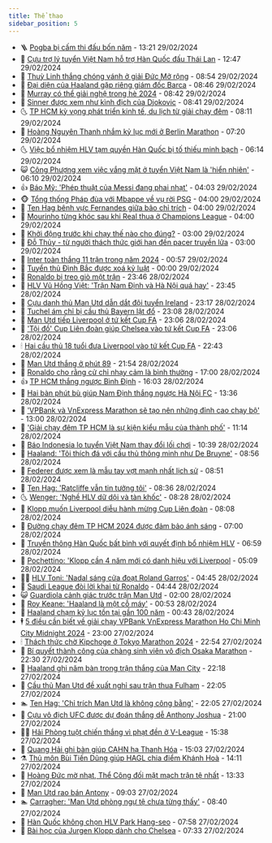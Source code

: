 ```yaml
---
title: Thể thao
sidebar_position: 5
---
```


<!-- vnexpress-the-thao:START -->
- 🪜 [Pogba bị cấm thi đấu bốn năm](https://vnexpress.net/pogba-bi-cam-thi-dau-bon-nam-4716867.html) - 13:21 29/02/2024
- 🦩 [Cựu trợ lý tuyển Việt Nam hỗ trợ Hàn Quốc đấu Thái Lan](https://vnexpress.net/cuu-tro-ly-tuyen-viet-nam-ho-tro-han-quoc-dau-thai-lan-4716862.html) - 12:47 29/02/2024
- 🧰 [Thuỳ Linh thắng chóng vánh ở giải Đức Mở rộng](https://vnexpress.net/thuy-linh-thang-chong-vanh-o-giai-duc-mo-rong-4716772.html) - 08:54 29/02/2024
- 🤗 [Đại diện của Haaland gặp riêng giám đốc Barca](https://vnexpress.net/dai-dien-cua-haaland-gap-rieng-giam-doc-barca-4716698.html) - 08:46 29/02/2024
- 🥳 [Murray có thể giải nghệ trong hè 2024](https://vnexpress.net/murray-co-the-giai-nghe-trong-he-2024-4716677.html) - 08:42 29/02/2024
- 🦣 [Sinner được xem như kình địch của Djokovic](https://vnexpress.net/sinner-duoc-xem-nhu-kinh-dich-cua-djokovic-4716697.html) - 08:41 29/02/2024
- 🌜 [TP HCM kỳ vọng phát triển kinh tế, du lịch từ giải chạy đêm](https://video.vnexpress.net/tp-hcm-ky-vong-phat-trien-kinh-te-du-lich-tu-giai-chay-dem-4716736.html) - 08:11 29/02/2024
- 🫶 [Hoàng Nguyên Thanh nhắm kỷ lục mới ở Berlin Marathon](https://vnexpress.net/hoang-nguyen-thanh-nham-ky-luc-moi-o-berlin-marathon-4716686.html) - 07:20 29/02/2024
- 🌜 [Việc bổ nhiệm HLV tạm quyền Hàn Quốc bị tố thiếu minh bạch](https://vnexpress.net/viec-bo-nhiem-hlv-tam-quyen-han-quoc-bi-to-thieu-minh-bach-4716490.html) - 06:14 29/02/2024
- 😺 [Công Phượng xem việc vắng mặt ở tuyển Việt Nam là &#39;hiển nhiên&#39;](https://vnexpress.net/cong-phuong-xem-viec-vang-mat-o-tuyen-viet-nam-la-hien-nhien-4716687.html) - 06:10 29/02/2024
- 👍 [Báo Mỹ: &#39;Phép thuật của Messi đang phai nhạt&#39;](https://vnexpress.net/bao-my-phep-thuat-cua-messi-dang-phai-nhat-4716603.html) - 04:03 29/02/2024
- 🐵 [Tổng thống Pháp đùa với Mbappe về vụ rời PSG](https://vnexpress.net/tong-thong-phap-dua-voi-mbappe-ve-vu-roi-psg-4716483.html) - 04:00 29/02/2024
- 💫 [Ten Hag bênh vực Fernandes giữa bão chỉ trích](https://vnexpress.net/ten-hag-benh-vuc-fernandes-giua-bao-chi-trich-4716510.html) - 04:00 29/02/2024
- 🦆 [Mourinho từng khóc sau khi Real thua ở Champions League](https://vnexpress.net/mourinho-tung-khoc-sau-khi-real-thua-o-champions-league-4716548.html) - 04:00 29/02/2024
- 🙉 [Khởi động trước khi chạy thế nào cho đúng?](https://vnexpress.net/khoi-dong-truoc-khi-chay-the-nao-cho-dung-4716284.html) - 03:00 29/02/2024
- 📝 [Đỗ Thủy - từ người thách thức giới hạn đến pacer truyền lửa](https://vnexpress.net/do-thuy-tu-nguoi-thach-thuc-gioi-han-den-pacer-truyen-lua-4714029.html) - 03:00 29/02/2024
- 💯 [Inter toàn thắng 11 trận trong năm 2024](https://vnexpress.net/inter-toan-thang-11-tran-trong-nam-2024-4716524.html) - 00:57 29/02/2024
- 🌈 [Tuyển thủ Đình Bắc được xoá kỷ luật](https://vnexpress.net/tuyen-thu-dinh-bac-duoc-xoa-ky-luat-4716661.html) - 00:00 29/02/2024
- 🦩 [Ronaldo bị treo giò một trận](https://vnexpress.net/ronaldo-bi-treo-gio-mot-tran-4716503.html) - 23:46 28/02/2024
- 🐲 [HLV Vũ Hồng Việt: &#39;Trận Nam Định và Hà Nội quá hay&#39;](https://vnexpress.net/hlv-vu-hong-viet-tran-nam-dinh-va-ha-noi-qua-hay-4716506.html) - 23:45 28/02/2024
- 🌁 [Cựu danh thủ Man Utd dẫn dắt đội tuyển Ireland](https://vnexpress.net/cuu-danh-thu-man-utd-dan-dat-doi-tuyen-ireland-4716489.html) - 23:17 28/02/2024
- 💯 [Tuchel ám chỉ bị cầu thủ Bayern lật đổ](https://vnexpress.net/tuchel-am-chi-bi-cau-thu-bayern-lat-do-4716502.html) - 23:08 28/02/2024
- 🌝 [Man Utd tiếp Liverpool ở tứ kết Cup FA](https://vnexpress.net/man-utd-tiep-liverpool-o-tu-ket-cup-fa-4716495.html) - 23:06 28/02/2024
- 🤖 [&#39;Tội đồ&#39; Cup Liên đoàn giúp Chelsea vào tứ kết Cup FA](https://vnexpress.net/toi-do-cup-lien-doan-giup-chelsea-vao-tu-ket-cup-fa-4716496.html) - 23:06 28/02/2024
- 🕯 [Hai cầu thủ 18 tuổi đưa Liverpool vào tứ kết Cup FA](https://vnexpress.net/hai-cau-thu-18-tuoi-dua-liverpool-vao-tu-ket-cup-fa-4716494.html) - 22:43 28/02/2024
- 🧰 [Man Utd thắng ở phút 89](https://vnexpress.net/man-utd-thang-o-phut-89-4716493.html) - 21:54 28/02/2024
- 🥳 [Ronaldo cho rằng cử chỉ nhạy cảm là bình thường](https://vnexpress.net/ronaldo-cho-rang-cu-chi-nhay-cam-la-binh-thuong-4716473.html) - 17:00 28/02/2024
- 👍 [TP HCM thắng ngược Bình Định](https://vnexpress.net/tp-hcm-thang-nguoc-binh-dinh-4716475.html) - 16:03 28/02/2024
- 💪 [Hai bàn phút bù giúp Nam Định thắng ngược Hà Nội FC](https://vnexpress.net/hai-ban-phut-bu-giup-nam-dinh-thang-nguoc-ha-noi-fc-4716439.html) - 13:36 28/02/2024
- 👹 [&#39;VPBank và VnExpress Marathon sẽ tạo nên những đỉnh cao chạy bộ&#39;](https://vnexpress.net/vpbank-va-vnexpress-marathon-se-tao-nen-nhung-dinh-cao-chay-bo-4716421.html) - 13:00 28/02/2024
- 🧰 [&#39;Giải chạy đêm TP HCM là sự kiện kiểu mẫu của thành phố&#39;](https://vnexpress.net/giai-chay-dem-tp-hcm-la-su-kien-kieu-mau-cua-thanh-pho-4716408.html) - 11:14 28/02/2024
- 🚀 [Báo Indonesia lo tuyển Việt Nam thay đổi lối chơi](https://vnexpress.net/bao-indonesia-lo-tuyen-viet-nam-thay-doi-loi-choi-4716384.html) - 10:39 28/02/2024
- 🎃 [Haaland: &#39;Tôi thích đá với cầu thủ thông minh như De Bruyne&#39;](https://vnexpress.net/haaland-toi-thich-da-voi-cau-thu-thong-minh-nhu-de-bruyne-4716374.html) - 08:56 28/02/2024
- 🧰 [Federer được xem là mẫu tay vợt mạnh nhất lịch sử](https://vnexpress.net/federer-duoc-xem-la-mau-tay-vot-manh-nhat-lich-su-4716368.html) - 08:51 28/02/2024
- 👀 [Ten Hag: &#39;Ratcliffe vẫn tin tưởng tôi&#39;](https://vnexpress.net/ten-hag-ratcliffe-van-tin-tuong-toi-4716346.html) - 08:36 28/02/2024
- 🌜 [Wenger: &#39;Nghề HLV dữ dội và tàn khốc&#39;](https://vnexpress.net/wenger-nghe-hlv-du-doi-va-tan-khoc-4716211.html) - 08:28 28/02/2024
- 🫶 [Klopp muốn Liverpool diễu hành mừng Cup Liên đoàn](https://vnexpress.net/klopp-muon-liverpool-dieu-hanh-mung-cup-lien-doan-4714829.html) - 08:08 28/02/2024
- 🦄 [Đường chạy đêm TP HCM 2024 được đảm bảo ánh sáng](https://vnexpress.net/duong-chay-dem-tp-hcm-2024-duoc-dam-bao-anh-sang-4715802.html) - 07:00 28/02/2024
- 🥳 [Truyền thông Hàn Quốc bất bình với quyết định bổ nhiệm HLV](https://vnexpress.net/truyen-thong-han-quoc-bat-binh-voi-quyet-dinh-bo-nhiem-hlv-4716295.html) - 06:59 28/02/2024
- 🐲 [Pochettino: &#39;Klopp cần 4 năm mới có danh hiệu với Liverpool](https://vnexpress.net/pochettino-klopp-can-4-nam-moi-co-danh-hieu-voi-liverpool-4716269.html) - 05:09 28/02/2024
- 🧑‍🏫 [HLV Toni: &#39;Nadal sáng cửa đoạt Roland Garros&#39;](https://vnexpress.net/hlv-toni-nadal-sang-cua-doat-roland-garros-4716253.html) - 04:45 28/02/2024
- 🤔 [Saudi League đòi lời khai từ Ronaldo](https://vnexpress.net/saudi-league-doi-loi-khai-tu-ronaldo-4716156.html) - 04:44 28/02/2024
- 😺 [Guardiola cảnh giác trước trận Man Utd](https://vnexpress.net/guardiola-canh-giac-truoc-tran-man-utd-4716104.html) - 02:00 28/02/2024
- 💪 [Roy Keane: &#39;Haaland là một cỗ máy&#39;](https://vnexpress.net/roy-keane-haaland-la-mot-co-may-4716078.html) - 00:53 28/02/2024
- 💼 [Haaland chạm kỷ lục tồn tại gần 100 năm](https://vnexpress.net/haaland-cham-ky-luc-ton-tai-gan-100-nam-4716079.html) - 00:43 28/02/2024
- 🕴 [5 điều cần biết về giải chạy VPBank VnExpress Marathon Ho Chi Minh City Midnight 2024](https://vnexpress.net/5-dieu-can-biet-ve-giai-chay-vpbank-vnexpress-marathon-ho-chi-minh-city-midnight-2024-4715399.html) - 23:00 27/02/2024
- 🕯 [Thách thức chờ Kipchoge ở Tokyo Marathon 2024](https://vnexpress.net/thach-thuc-cho-kipchoge-o-tokyo-marathon-2024-4716072.html) - 22:54 27/02/2024
- 📝 [Bí quyết thành công của chàng sinh viên vô địch Osaka Marathon](https://vnexpress.net/bi-quyet-thanh-cong-cua-chang-sinh-vien-vo-dich-osaka-marathon-4716071.html) - 22:30 27/02/2024
- 🧐 [Haaland ghi năm bàn trong trận thắng của Man City](https://vnexpress.net/haaland-ghi-nam-ban-trong-tran-thang-cua-man-city-4716070.html) - 22:18 27/02/2024
- 🙉 [Cầu thủ Man Utd đề xuất nghỉ sau trận thua Fulham](https://vnexpress.net/cau-thu-man-utd-de-xuat-nghi-sau-tran-thua-fulham-4716050.html) - 22:05 27/02/2024
- 🏊 [Ten Hag: &#39;Chỉ trích Man Utd là không công bằng&#39;](https://vnexpress.net/ten-hag-chi-trich-man-utd-la-khong-cong-bang-4716069.html) - 22:05 27/02/2024
- 🌊 [Cựu vô địch UFC được dự đoán thắng dễ Anthony Joshua](https://vnexpress.net/cuu-vo-dich-ufc-duoc-du-doan-thang-de-anthony-joshua-4716035.html) - 21:00 27/02/2024
- 👨‍🏫 [Hải Phòng tuột chiến thắng vì phạt đền ở V-League](https://vnexpress.net/hai-phong-tuot-chien-thang-vi-phat-den-o-v-league-4716049.html) - 15:38 27/02/2024
- 🥷 [Quang Hải ghi bàn giúp CAHN hạ Thanh Hóa](https://vnexpress.net/quang-hai-ghi-ban-giup-cahn-ha-thanh-hoa-4716041.html) - 15:03 27/02/2024
- ⚗️ [Thủ môn Bùi Tiến Dũng giúp HAGL chia điểm Khánh Hoà](https://vnexpress.net/thu-mon-bui-tien-dung-giup-hagl-chia-diem-khanh-hoa-4716036.html) - 14:11 27/02/2024
- 🌮 [Hoàng Đức mờ nhạt, Thể Công đối mặt mạch trận tệ nhất](https://vnexpress.net/hoang-duc-mo-nhat-the-cong-doi-mat-mach-tran-te-nhat-4716029.html) - 13:33 27/02/2024
- 🤩 [Man Utd rao bán Antony](https://vnexpress.net/man-utd-rao-ban-antony-4715918.html) - 09:03 27/02/2024
- 🏊 [Carragher: &#39;Man Utd phòng ngự tệ chưa từng thấy&#39;](https://vnexpress.net/carragher-man-utd-phong-ngu-te-chua-tung-thay-4715902.html) - 08:40 27/02/2024
- 🐎 [Hàn Quốc không chọn HLV Park Hang-seo](https://vnexpress.net/han-quoc-khong-chon-hlv-park-hang-seo-4715869.html) - 07:58 27/02/2024
- 💫 [Bài học của Jurgen Klopp dành cho Chelsea](https://vnexpress.net/bai-hoc-cua-jurgen-klopp-danh-cho-chelsea-4715687.html) - 07:33 27/02/2024<!-- vnexpress-the-thao:END -->
